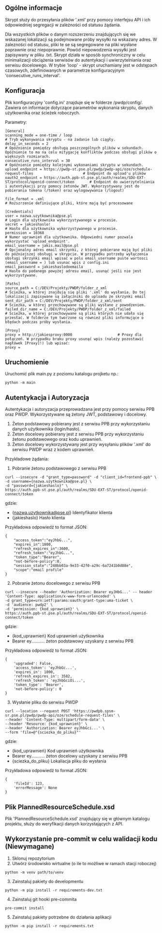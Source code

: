 ## Ogólne informacje

Skrypt służy do przesyłania plików '.xml' przy pomocy interfejsu API i ich odpowiedniej segregacji w zależności od statusu żądania.

Dla wszystkich plików o danym rozszerzeniu znajdujących się we wskazanej lokalizacji są podejmowane próby wysyłki na wskazany adres. W zalezności od statusu, pliki te se są segregowane na pliki wysłane poprawnie oraz niepoprawnie. Powód niepowodzenia wysyłki jest zapisywany w pliku .txt.
Skrypt działa w sposób synchroniczny w celu minimalizacji obciążenia serwisów do autentykacji i uwierzytelniania oraz serwisu docelowego.
W trybie 'loop' - skrypt uruchamiany jest w odstępach czasowych, zdefiniowanych w parametrze konfiguracyjnym 'consecutive_runs_interval'.

## Konfiguracja

Plik konfiguracyjny 'config.ini' znajduje się w folderze /pwdp/config/. Zawiera on informacje dotyczące parametrów wykonania skryptu, danych użytkownika oraz ścieżek roboczych.

Parametry:
```
[General]
scanning_mode = one-time / loop                                                                         # Tryb wykonywania skryptu - na żadanie lub ciągły.
delay_in_seconds = 2                                                                                    # Opóźnienie pomiędzy obsługą poszczególnych plików w sekundach. Opóźnienie to ma na celu mitygację konfliktów podczas obsługi plików o większych rozmiarach.
consecutive_runs_interval = 30                                                                          # Opóźnienie pomiędzy kolejnymi wykonaniami skryptu w sekundach.
upload_endpoint = https://pwdp-st.pse.pl/pwdp/pwdp-api/oze/schedule-request-files                       # Endpoint do upload'u plików
oauth2_endpoint = https://auth.ppb-st.pse.pl/auth/realms/SDU-EXT-ST/protocol/openid-connect/token       # Endpoint do uwierzytelniania i autentykacji przy pomocy żetonów JWT. Wykorzystywany jest do pobierania tokena (/token) oraz wylogowywania (/logout)

file_format = .xml                                                                                      # Rozszrzenie definiujące pliki, które mają być procesowane

[Credentials]
user = nazwa.uzytkownika@pse.pl                                                                         # Login dla użytkownika wykorzystywanego w procesie.
secret = jakieshaslo!                                                                                   # Hasło dla użytkownika wykorzystywanego w procesie.
permission = 10368                                                                                      # Numer uprawnień dla użytkownika. Odpowiedni numer pozwala wykorzystać 'upload_endpoint'.
email_username = jakis.mail@pse.pl                                                                      # Opcjonalny adres email skrzynki, z której pobierane mają być pliki do późniejszej obsługi w skrypcie. W przypadku potrzeby wyłączenia obsługi skrzynki email wpisać w polu email_username puste wartosci (email_username = ) lub usunac wpis z config.ini
email_password = jakieshaslodoemaila                                                                    # Hasło do podanego powyżej adresu email, usunąć jeśli nie jest wykorzystywane.

[Paths]
source_path = C:/DEV/Projekty/PWDP/folder_z_xml                                                         # Ścieżka, w której znajdują się pliki '.xml' do wysłania. Do tej lokalizacji zapisywane są załączniki do uploadu ze skrzynki email
sent_dir_path = C:/DEV/Projekty/PWDP/folder_z_xml/sent                                                  # Ścieżka, w której przechowywane są pliki wysłane z powodzeniem.
failed_dir_name = C:/DEV/Projekty/PWDP/folder_z_xml/failed                                              # Ścieżka, w której przechowywane są pliki których nie udało się przesłać. W folderze tym tworzone są również pliki informujące o błędach podczas próby wysłania.

[Proxy]
proxy = http://jakiesproxy:0000                     # Proxy dla połączeń. W przypadku braku proxy usunąć wpis (należy pozostawić nagłówek [Proxy]!) lub wpisać:
proxy =
```
## Uruchomienie

Uruchomić plik main.py z poziomu katalogu projketu np.:
```
python -m main
```

## Autentykacja i Autoryzacja

Autentykacja i autoryzacja przeprowadzana jest przy pomocy serwisu PPB oraz PWDP. Wykorzystywane są żetony JWT, podstawowy i docelowy.
1. Żeton podstawowy pobierany jest z serwisu PPB przy wykorzystaniu danych użytkownika (login/hasło).
2. Żeton docelowy pobierany jest z serwisu PPB przy wykorzystaniu żetonu podstawowego oraz kodu uprawnień.
3. Żeton docelowy wykorzystywany jest przy wysyłaniu plików '.xml' do serwisu PWDP wraz z kodem uprawnień.

Przykładowe żądania:
1. Pobranie żetonu podstawowego z serwisu PPB
```
curl --insecure -d "grant_type=password" -d "client_id=frontend-ppb" \
-d username={nazwa.uzytkownika@pse.pl} \
-d "password={jakieshaslo}" \
https://auth.ppb-st.pse.pl/auth/realms/SDU-EXT-ST/protocol/openid-connect/token
```

gdzie:
- {nazwa.uzytkownika@pse.pl} Identyfikator klienta
- {jakieshaslo} Hasło klienta

Przykładowa odpowiedź to format JSON:
```
{
    "access_token":"eyJhbG...",
    "expires_in":1800,
    "refresh_expires_in":3600,
    "refresh_token":"eyJhbG...",
    "token_type":"Bearer",
    "not-before-policy":0,
    "session_state":"240bb03a-9e33-42f0-a29c-6a7241b0d88e",
    "scope":"email profile"
}

```

2. Pobranie żetonu docelowego z serwisu PPB
```
curl --insecure --header 'Authorization: Bearer eyJHbG...' -- header 'Content-Type: application/x-www-form-urlencoded' \
-d grant_type=urn:ietf:params:oauth:grant-type:uma-ticket \
-d 'audience: pwdp2' \
-d 'permission: {kod_uprawnień}' \
https://auth.ppb-st.pse.pl/auth/realms/SDU-EXT-ST/protocol/openid-connect/token
```

gdzie:
- {kod_uprawnień} Kod uprawnień użytkownika
- Bearer ey........... żeton podstawowy uzyskany z serwisu PPB

Przykładowa odpowiedź to format JSON:
```
{
    'upgraded': False,
    'access_token': 'eyJhbGc...',
    'expires_in': 1800,
    'refresh_expires_in': 3582,
    'refresh_token': 'eyJhbGciOi...',
    'token_type': 'Bearer',
    'not-before-policy': 0
}
```

3. Wysłanie pliku do serwisu PWDP
```
curl --location --request POST 'https://pwdpb.spsm-sr.pse.pl/pwdp/pwdp-api/oze/schedule-request-files' \
--header 'Content-Type: multipart/form-data' \
--header 'Resource: {kod_uprawnień}' \
--header 'Authorization: Bearer eyJhbGci...' \
--form 'file=@"{sciezka_do_pliku}"'
```

gdzie:
- {kod_uprawnień} Kod uprawnień użytkownika
- Bearer ey........... żeton docelowy uzyskany z serwisu PPB
- {sciezka_do_pliku} Lokaliacja pliku do wysłania

Przykładowa odpowiedź to format JSON:
```
{
    'fileId': 123,
    'errorMessage': None
}
```

## Plik PlannedResourceSchedule.xsd
Plik 'PlannedResourceSchedule.xsd' znajdujący się w głównym katalogu projektu, służy do weryfikacji danych korzystających z API.

## Wykorzystanie pre-commit w celu walidacji kodu (Niewymagane)
1. Sklonuj repozytorium
2. Utwórz środowisko wirtualne (o ile to możliwe w ramach stacji roboczej)
```
python -m venv path/to/venv
```
3. Zainstaluj pakiety do developmentu
```
python -m pip install -r requirements-dev.txt
```
4. Zainstaluj git hooki pre-commita
```
pre-commit install
```
5. Zainstaluj pakiety potrzebne do działania aplikacji
```
python -m pip install -r requirements.txt
```

